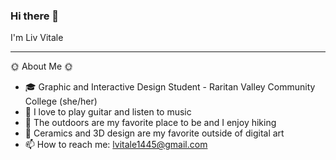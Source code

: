 ### Hi there 👋

I'm Liv Vitale
________________
:sun_with_face: About Me :sun_with_face:

- :mortar_board: Graphic and Interactive Design Student - Raritan Valley Community College (she/her)
- :guitar: I love to play guitar and listen to music
- :evergreen_tree: The outdoors are my favorite place to be and I enjoy hiking
- :art: Ceramics and 3D design are my favorite outside of digital art
- 📫 How to reach me: lvitale1445@gmail.com
